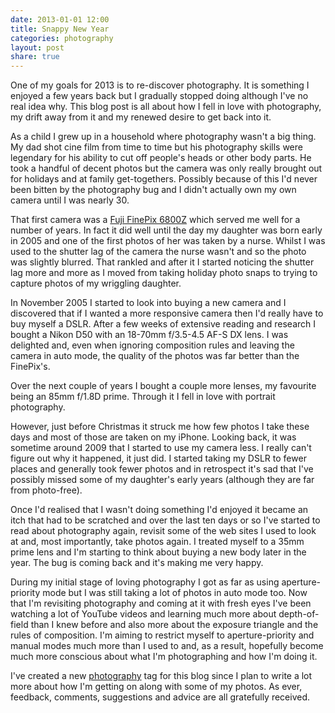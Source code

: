 ```yaml
---
date: 2013-01-01 12:00
title: Snappy New Year
categories: photography
layout: post
share: true
---
```


One of my goals for 2013 is to re-discover photography. It is something I enjoyed a few years back but I gradually stopped doing although I've no real idea why. This blog post is all about how I fell in love with photography, my drift away from it and my renewed desire to get back into it.

As a child I grew up in a household where photography wasn't a big thing. My dad shot cine film from time to time but his photography skills were legendary for his ability to cut off people's heads or other body parts. He took a handful of decent photos but the camera was only really brought out for holidays and at family get-togethers. Possibly because of this I'd never been bitten by the photography bug and I didn't actually own my own camera until I was nearly 30.

That first camera was a [Fuji FinePix 6800Z](http://www.dpreview.com/reviews/fuji6800z) which served me well for a number of years. In fact it did well until the day my daughter was born early in 2005 and one of the first photos of her was taken by a nurse. Whilst I was used to the shutter lag of the camera the nurse wasn't and so the photo was slightly blurred. That rankled and after it I started noticing the shutter lag more and more as I moved from taking holiday photo snaps to trying to capture photos of my wriggling daughter.

In November 2005 I started to look into buying a new camera and I discovered that if I wanted a more responsive camera then I'd really have to buy myself a DSLR. After a few weeks of extensive reading and research I bought a Nikon D50 with an 18-70mm f/3.5-4.5 AF-S DX lens. I was delighted and, even when ignoring composition rules and leaving the camera in auto mode, the quality of the photos was far better than the FinePix's.

Over the next couple of years I bought a couple more lenses, my favourite being an 85mm f/1.8D prime. Through it I fell in love with portrait photography.

However, just before Christmas it struck me how few photos I take these days and most of those are taken on my iPhone. Looking back, it was sometime around 2009 that I started to use my camera less. I really can't figure out why it happened, it just did. I started taking my DSLR to fewer places and generally took fewer photos and in retrospect it's sad that I've possibly missed some of my daughter's early years (although they are far from photo-free).

Once I'd realised that I wasn't doing something I'd enjoyed it became an itch that had to be scratched and over the last ten days or so I've started to read about photography again, revisit some of the web sites I used to look at and, most importantly, take photos again. I treated myself to a 35mm prime lens and I'm starting to think about buying a new body later in the year. The bug is coming back and it's making me very happy.

During my initial stage of loving photography I got as far as using aperture-priority mode but I was still taking a lot of photos in auto mode too. Now that I'm revisiting photography and coming at it with fresh eyes I've been watching a lot of YouTube videos and learning much more about depth-of-field than I knew before and also more about the exposure triangle and the rules of composition. I'm aiming to restrict myself to aperture-priority and manual modes much more than I used to and, as a result, hopefully become much more conscious about what I'm photographing and how I'm doing it.

I've created a new [photography](http://swwritings.com/tag/photography) tag for this blog since I plan to write a lot more about how I'm getting on along with some of my photos. As ever, feedback, comments, suggestions and advice are all gratefully received.
